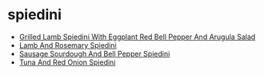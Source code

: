 # spiedini

 * [Grilled Lamb Spiedini With Eggplant Red Bell Pepper And Arugula Salad](index/g/grilled-lamb-spiedini-with-eggplant-red-bell-pepper-and-arugula-salad-361275.json)
 * [Lamb And Rosemary Spiedini](index/l/lamb-and-rosemary-spiedini-2275.json)
 * [Sausage Sourdough And Bell Pepper Spiedini](index/s/sausage-sourdough-and-bell-pepper-spiedini-238550.json)
 * [Tuna And Red Onion Spiedini](index/t/tuna-and-red-onion-spiedini-103620.json)

